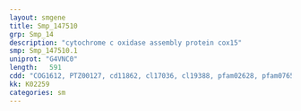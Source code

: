 ```yaml
---
layout: smgene
title: Smp_147510
grp: Smp_14
description: "cytochrome c oxidase assembly protein cox15"
smp: Smp_147510.1
uniprot: "G4VNC0"
length:   591
cdd: "COG1612, PTZ00127, cd11862, cl17036, cl19388, pfam02628, pfam07653, smart00326"
kk: K02259
categories: sm
---
```

